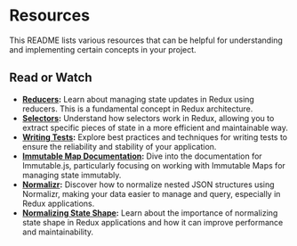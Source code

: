 # Resources

This README lists various resources that can be helpful for understanding and implementing certain concepts in your project.

## Read or Watch

- **[Reducers](https://redux.js.org/tutorials/fundamentals/part-3-state-actions-reducers):** Learn about managing state updates in Redux using reducers. This is a fundamental concept in Redux architecture.
- **[Selectors](https://redux.js.org/introduction/learning-resources#selectors):** Understand how selectors work in Redux, allowing you to extract specific pieces of state in a more efficient and maintainable way.
- **[Writing Tests](https://redux.js.org/usage/writing-tests):** Explore best practices and techniques for writing tests to ensure the reliability and stability of your application.
- **[Immutable Map Documentation](https://immutable-js.com/docs/v4.3.5/):** Dive into the documentation for Immutable.js, particularly focusing on working with Immutable Maps for managing state immutably.
- **[Normalizr](https://github.com/paularmstrong/normalizr):** Discover how to normalize nested JSON structures using Normalizr, making your data easier to manage and query, especially in Redux applications.
- **[Normalizing State Shape](https://redux.js.org/usage/structuring-reducers/normalizing-state-shape):** Learn about the importance of normalizing state shape in Redux applications and how it can improve performance and maintainability.


